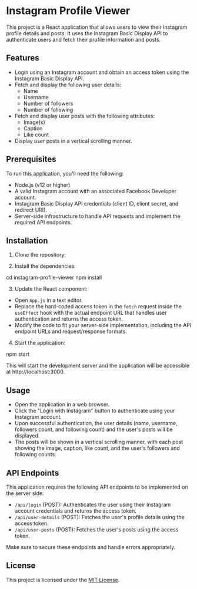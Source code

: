 # Instagram Profile Viewer

This project is a React application that allows users to view their Instagram profile details and posts. It uses the Instagram Basic Display API to authenticate users and fetch their profile information and posts.

## Features

- Login using an Instagram account and obtain an access token using the Instagram Basic Display API.
- Fetch and display the following user details:
  - Name
  - Username
  - Number of followers
  - Number of following
- Fetch and display user posts with the following attributes:
  - Image(s)
  - Caption
  - Like count
- Display user posts in a vertical scrolling manner.

## Prerequisites

To run this application, you'll need the following:

- Node.js (v12 or higher)
- A valid Instagram account with an associated Facebook Developer account.
- Instagram Basic Display API credentials (client ID, client secret, and redirect URI).
- Server-side infrastructure to handle API requests and implement the required API endpoints.

## Installation

1. Clone the repository:


2. Install the dependencies:

cd instagram-profile-viewer
npm install


3. Update the React component:

- Open `App.js` in a text editor.
- Replace the hard-coded access token in the `fetch` request inside the `useEffect` hook with the actual endpoint URL that handles user authentication and returns the access token.
- Modify the code to fit your server-side implementation, including the API endpoint URLs and request/response formats.

4. Start the application:

npm start

This will start the development server and the application will be accessible at http://localhost:3000.

## Usage

- Open the application in a web browser.
- Click the "Login with Instagram" button to authenticate using your Instagram account.
- Upon successful authentication, the user details (name, username, followers count, and following count) and the user's posts will be displayed.
- The posts will be shown in a vertical scrolling manner, with each post showing the image, caption, like count, and the user's followers and following counts.

## API Endpoints

This application requires the following API endpoints to be implemented on the server side:

- `/api/login` (POST): Authenticates the user using their Instagram account credentials and returns the access token.
- `/api/user-details` (POST): Fetches the user's profile details using the access token.
- `/api/user-posts` (POST): Fetches the user's posts using the access token.

Make sure to secure these endpoints and handle errors appropriately.

## License

This project is licensed under the [MIT License](LICENSE).
